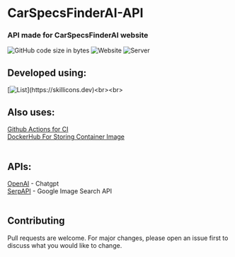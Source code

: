 # CarSpecsFinderAI-API
### API made for CarSpecsFinderAI website
![GitHub code size in bytes](https://img.shields.io/github/languages/code-size/Sebastian4090/CarSpecsFinderAI-API)
![Website](https://img.shields.io/website?url=https%3A%2F%2Ffacespotterai.onrender.com%2F)
![Server](https://img.shields.io/website?url=https%3A%2F%2Fcarspecsfinderai-api.onrender.com&label=server)
<br>
## Developed using:<br>
[![List](https://skillicons.dev/icons?i=nodejs,express,ts,mongodb,docker,jest,)](https://skillicons.dev)<br><br>
## Also uses:
[Github Actions for CI](https://github.com/features/actions)<br>
[DockerHub For Storing Container Image](https://hub.docker.com/repository/docker/sebastian4090/carspecsfinderai-api/general)
<br>
<br>

## APIs:<br>
[OpenAI](https://openai.com/api/) - Chatgpt<br>
[SerpAPI](https://serpapi.com) - Google Image Search API
<br>
<br>
## Contributing

Pull requests are welcome. For major changes, please open an issue first
to discuss what you would like to change.
